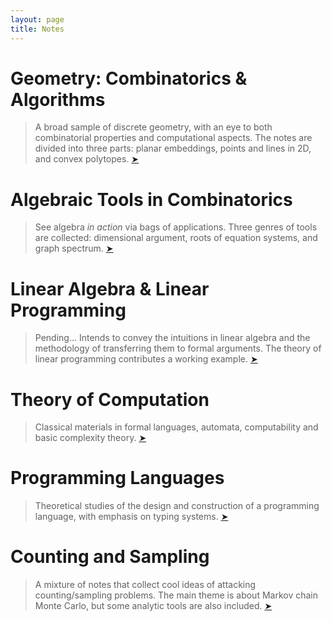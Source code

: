 ```yaml
---
layout: page
title: Notes
---
```


# Geometry: Combinatorics & Algorithms

> A broad sample of discrete geometry, with an eye to both combinatorial properties and computational aspects. The notes are divided into three parts: planar embeddings, points and lines in 2D, and convex polytopes. [➤](./geometry)

# Algebraic Tools in Combinatorics

> See algebra *in action* via bags of applications. Three genres of tools are collected: dimensional argument, roots of equation systems, and graph spectrum. [➤](./algebraic-tools)

# Linear Algebra & Linear Programming

> Pending... Intends to convey the intuitions in linear algebra and the methodology of transferring them to formal arguments. The theory of linear programming contributes a working example. [➤](./linear-algebra)

# Theory of Computation

> Classical materials in formal languages, automata, computability and basic complexity theory. [➤](./computation)

# Programming Languages

> Theoretical studies of the design and construction of a programming language, with emphasis on typing systems. [➤](./program-language)

# Counting and Sampling

> A mixture of notes that collect cool ideas of attacking counting/sampling problems. The main theme is about Markov chain Monte Carlo, but some analytic tools are also included. [➤](./sampling)
